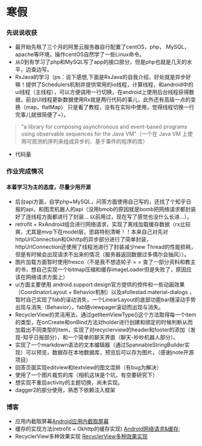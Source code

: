 # 寒假
### 先说说收获
- 最开始先租了三个月的阿里云服务器自行配置了centOS，php， MySQL，apache等环境，操作centOS自然学了一些Linux命令。
- 从0到有学习了php和MySQL写了app的接口部分，但是php也就是几天的水平，边查边写。
- RxJava的学习（ps：说下感想,下面是RxJava的自我介绍，好处就是异步好嘛！提供了Schedulers机制并提供常用的io线程，计算线程，和android中的ui线程（主线程），可以方便调用一行切换，在android上使用后台线程获得数据，前台UI线程更新数据使用Rx就是两行代码的事儿，此外还有高级一点的变换（map，flatMap） 只是看了教程，没有在实际中使用，觉得线程切换一行完事儿就很简便了~）。
>  "a library for composing asynchronous and event-based programs using observable sequences for the Java VM"（一个在 Java VM 上使用可观测的序列来组成异步的、基于事件的程序的库）

- 代码量

### 作业完成情况

#### 本着学习为主的态度，尽量少用开源
- 后台api方面，自学php+MySQL，问答方面使用自己写的，还找了个知乎日报的api，和图灵机器人的api（没用bmob的原因就是bomb把网络请求都封装好了连线程方面都进行了封装... 以前用过，现在写了感觉也没什么长进...）。
- retrofit + RxAndroid组合进行网络请求，实现了离线加载缓存数据（rx比较爽，尤其是mvp下在model层，思路特别清晰！！本来自己对先对httpUrlConnection和Okhttp的异步部分进行了简单封装，httpUrlConnection还使用了线程池进行了封装减少new Thread的性能损耗，但是有时候会出现请求不出来的情况（服务器返回数据过多偶尔会抽风））。
- 图片加载方面暂时使用fresco（不是我不想造轮子 = = 查了一部分资料和教主的书，想自己实现一个bitmap压缩和缓存imageLoader但是失败了，原因应该在网络请求方面上）
- ui方面主要使用 android.support:design官方提供的控件和一些动画效果（CoordinatorLayout + Behavior机制）以及afollestad.material-dialogs ，暂时自己实现了fab的滚动消失，一个LinearLayout的底部功能bar随滚动手势出现与消失（Behavior），fab随viewpager滚动而出现与消失。
- RecyclerView的灵活用法，通过getItemViewType()这个方法取得每一个item的类型，在onCreate和onBind方法对holder进行创建和绑定的时候判断从而加载出不同类型的item，实现了对recyclerview的header和footer的添加（发现-知乎日报部分），和一个简单的聊天界面（聊天-吵吵机器人部分）。
- 实现了一个markdown语法的文本编辑器（通过SpannableStringBuilder实现）可以预览，数据存在本地数据库，预览后可以存为图片。（感谢jnote开源项目）
- 回答页面实现editview和textview的图文混排（有bug为解决）
- 使用了一个图片裁剪的库（相机这块是个坑，有空要研究下）
- 想实现不重启activity的主题切换，尚未实现。
- dagger2的部分使用，熟悉下依赖注入框架

### 博客
- 应用内截取屏幕[Android应用内截取屏幕
](http://www.jianshu.com/p/0156f9eb39d3)
- 缓存的实现方法(retrofit + Okhttp的缓存实现)         [Android网络请求&缓存](http://www.jianshu.com/p/42a396430be5);
- RecyclerView多种效果实现 [RecyclerView多种效果实现](http://www.jianshu.com/p/dc2e4a2e924e)
